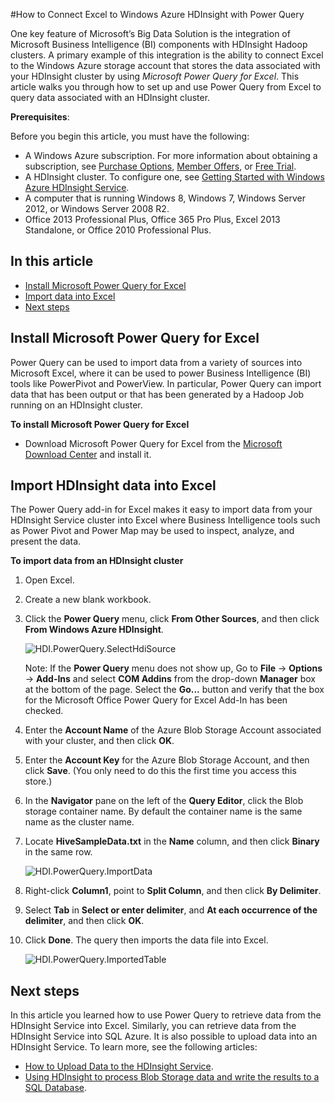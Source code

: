 <properties linkid="manage-services-hdinsight-excel-dataexplorer" urlDisplayName="HDInsight and Excel" pageTitle="How to Connect Excel to Windows Azure HDInsight with Power Query" title="How to Connect Excel to Windows Azure HDInsight with Power Query" metaKeywords="hdinsight, excel, power query, hive excel, hdinsight excel" Description="How to use Excel to access data stored in Windows Azure HDInsight using Power Query" umbracoNaviHide="0" disqusComments="1" writer="bradsev" editor="mollybos" manager="paulettm" />


#How to Connect Excel to Windows Azure HDInsight with Power Query

One key feature of Microsoft’s Big Data Solution is the integration of  Microsoft Business Intelligence (BI) components with HDInsight Hadoop clusters. A primary example of this integration is the ability to connect Excel to the Windows Azure storage account that stores the data associated with your HDInsight cluster by using *Microsoft Power Query for Excel*. This article walks you through how to set up and use Power Query from Excel to query data associated with an HDInsight cluster. 

**Prerequisites**:

Before you begin this article, you must have the following:

- A Windows Azure subscription. For more information about obtaining a subscription, see [Purchase Options][azure-purchase-options], [Member Offers][azure-member-offers], or [Free Trial][azure-free-trial].
- A HDInsight cluster. To configure one, see [Getting Started with Windows Azure HDInsight Service][hdinsight-getting-started].
- A computer that is running Windows 8, Windows 7, Windows Server 2012, or Windows Server 2008 R2.
- Office 2013 Professional Plus, Office 365 Pro Plus, Excel 2013 Standalone, or Office 2010 Professional Plus.

## In this article

- [Install Microsoft Power Query for Excel](#InstallPowerQuery)
- [Import data into Excel](#ImportData)
- [Next steps](#NextSteps)


## <a id="InstallPowerQuery"></a>Install Microsoft Power Query for Excel

Power Query can be used to import data from a variety of sources into Microsoft Excel, where it can be used to power Business Intelligence (BI) tools like PowerPivot and PowerView. In particular, Power Query can import data that has been output or that has been generated by a Hadoop Job running on an HDInsight cluster. 


**To install Microsoft Power Query for Excel**

- Download Microsoft Power Query for Excel from the [Microsoft Download Center][powerquery-download] and install it.

## <a id="ImportData"></a>Import HDInsight data into Excel

The Power Query add-in for Excel makes it easy to import data from your HDInsight Service cluster into Excel where Business Intelligence tools such as Power Pivot and Power Map may be used to inspect, analyze, and present the data.

**To import data from an HDInsight cluster**

1. Open Excel.

2. Create a new blank workbook.

3. Click the **Power Query** menu, click **From Other Sources**, and then click **From Windows Azure HDInsight**. 

	![HDI.PowerQuery.SelectHdiSource][image-hdi-powerquery-hdi-source]

	Note: If the **Power Query** menu does not show up, Go to **File** -> **Options** -> **Add-Ins** and select **COM Addins** from the drop-down **Manager** box at the bottom of the page. Select the **Go...** button and verify that the box for the Microsoft Office Power Query for Excel Add-In has been checked.

3. Enter the **Account Name** of the Azure Blob Storage Account associated with your cluster, and then click **OK**. 

4. Enter the **Account Key** for the Azure Blob Storage Account, and then click **Save**. (You only need to do this the first time you access this store.)	

5. In the **Navigator** pane on the left of the **Query Editor**, click the Blob storage container name. By default the container name is the same name as the cluster name. 

6. Locate **HiveSampleData.txt** in the **Name** column, and then click **Binary** in the same row.

	![HDI.PowerQuery.ImportData][image-hdi-powerquery-importdata]

6. Right-click **Column1**, point to **Split Column**, and then click **By Delimiter**.

7. Select **Tab** in **Select or enter delimiter**, and **At each occurrence of the delimiter**, and then click **OK**.
9. Click **Done**. The query then imports the data file into Excel.

	![HDI.PowerQuery.ImportedTable][image-hdi-powerquery-imported-table]

## <a id="NextSteps"></a>Next steps

In this article you learned how to use Power Query to retrieve data from the HDInsight Service into Excel. Similarly, you can retrieve data from the HDInsight Service into SQL Azure. It is also possible to upload data into an HDInsight Service. To learn more, see the following articles:

* [How to Upload Data to the HDInsight Service][upload-data].
* [Using HDInsight to process Blob Storage data and write the results to a SQL Database][blob-hdi-sql]. 


[azure-purchase-options]: https://www.windowsazure.com/en-us/pricing/purchase-options/
[azure-member-offers]: https://www.windowsazure.com/en-us/pricing/member-offers/
[azure-free-trial]: https://www.windowsazure.com/en-us/pricing/free-trial/
[azure-management-portal]: https://manage.windowsazure.com/


[hdinsight-getting-started]: /en-us/manage/services/hdinsight/get-started-hdinsight/
[blob-hdi-sql]: /en-us/manage/services/hdinsight/process-blob-data-and-write-to-sql/
[upload-data]: /en-us/manage/services/hdinsight/howto-upload-data-to-hdinsight/

[image-hdi-powerquery-hdi-source]: ../media/HDI.PowerQuery.SelectHdiSource.png
[image-hdi-powerquery-importdata]: ../media/HDI.PowerQuery.ImportData.png
[image-hdi-powerquery-imported-table]: ../media/HDI.PowerQuery.ImportedTable.PNG

[powerquery-download]: http://go.microsoft.com/fwlink/?LinkID=286689 
